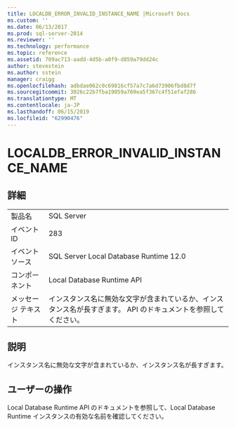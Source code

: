 ```yaml
---
title: LOCALDB_ERROR_INVALID_INSTANCE_NAME |Microsoft Docs
ms.custom: ''
ms.date: 06/13/2017
ms.prod: sql-server-2014
ms.reviewer: ''
ms.technology: performance
ms.topic: reference
ms.assetid: 709ac713-aadd-4d5b-a0f9-d859a79dd24c
author: stevestein
ms.author: sstein
manager: craigg
ms.openlocfilehash: adbdae062c0c69816cf57a7c7a6d73906fbd8d7f
ms.sourcegitcommit: 3026c22b7fba19059a769ea5f367c4f51efaf286
ms.translationtype: MT
ms.contentlocale: ja-JP
ms.lasthandoff: 06/15/2019
ms.locfileid: "62990476"
---
```

# <a name="localdberrorinvalidinstancename"></a>LOCALDB_ERROR_INVALID_INSTANCE_NAME
    
## <a name="details"></a>詳細  
  
|||  
|-|-|  
|製品名|SQL Server|  
|イベント ID|283|  
|イベント ソース|SQL Server Local Database Runtime 12.0|  
|コンポーネント|Local Database Runtime API|  
|メッセージ テキスト|インスタンス名に無効な文字が含まれているか、インスタンス名が長すぎます。 API のドキュメントを参照してください。|  
  
## <a name="explanation"></a>説明  
 インスタンス名に無効な文字が含まれているか、インスタンス名が長すぎます。  
  
## <a name="user-action"></a>ユーザーの操作  
 Local Database Runtime API のドキュメントを参照して、Local Database Runtime インスタンスの有効な名前を確認してください。  
  
  

